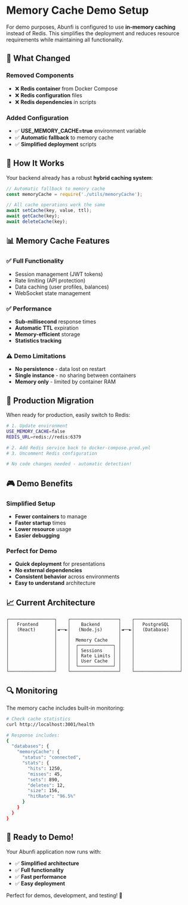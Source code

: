 # Memory Cache Demo Setup

For demo purposes, Abunfi is configured to use **in-memory caching** instead of Redis. This simplifies the deployment and reduces resource requirements while maintaining all functionality.

## 🎯 What Changed

### Removed Components
- ❌ **Redis container** from Docker Compose
- ❌ **Redis configuration** files
- ❌ **Redis dependencies** in scripts

### Added Configuration
- ✅ **USE_MEMORY_CACHE=true** environment variable
- ✅ **Automatic fallback** to memory cache
- ✅ **Simplified deployment** scripts

## 🔧 How It Works

Your backend already has a robust **hybrid caching system**:

```javascript
// Automatic fallback to memory cache
const memoryCache = require('./utils/memoryCache');

// All cache operations work the same
await setCache(key, value, ttl);
await getCache(key);
await deleteCache(key);
```

## 📊 Memory Cache Features

### ✅ **Full Functionality**
- Session management (JWT tokens)
- Rate limiting (API protection)
- Data caching (user profiles, balances)
- WebSocket state management

### ✅ **Performance**
- **Sub-millisecond** response times
- **Automatic TTL** expiration
- **Memory-efficient** storage
- **Statistics tracking**

### ⚠️ **Demo Limitations**
- **No persistence** - data lost on restart
- **Single instance** - no sharing between containers
- **Memory only** - limited by container RAM

## 🚀 Production Migration

When ready for production, easily switch to Redis:

```bash
# 1. Update environment
USE_MEMORY_CACHE=false
REDIS_URL=redis://redis:6379

# 2. Add Redis service back to docker-compose.prod.yml
# 3. Uncomment Redis configuration

# No code changes needed - automatic detection!
```

## 🎮 Demo Benefits

### **Simplified Setup**
- **Fewer containers** to manage
- **Faster startup** times
- **Lower resource** usage
- **Easier debugging**

### **Perfect for Demo**
- **Quick deployment** for presentations
- **No external dependencies**
- **Consistent behavior** across environments
- **Easy to understand** architecture

## 📈 Current Architecture

```
┌─────────────────┐    ┌──────────────────┐    ┌─────────────────┐
│   Frontend      │    │    Backend       │    │   PostgreSQL    │
│   (React)       │◄──►│   (Node.js)      │◄──►│   (Database)    │
│                 │    │                  │    │                 │
│                 │    │  Memory Cache    │    │                 │
│                 │    │  ┌─────────────┐ │    │                 │
│                 │    │  │ Sessions    │ │    │                 │
│                 │    │  │ Rate Limits │ │    │                 │
│                 │    │  │ User Cache  │ │    │                 │
│                 │    │  └─────────────┘ │    │                 │
└─────────────────┘    └──────────────────┘    └─────────────────┘
```

## 🔍 Monitoring

The memory cache includes built-in monitoring:

```bash
# Check cache statistics
curl http://localhost:3001/health

# Response includes:
{
  "databases": {
    "memoryCache": {
      "status": "connected",
      "stats": {
        "hits": 1250,
        "misses": 45,
        "sets": 890,
        "deletes": 12,
        "size": 156,
        "hitRate": "96.5%"
      }
    }
  }
}
```

## 🎉 Ready to Demo!

Your Abunfi application now runs with:
- ✅ **Simplified architecture**
- ✅ **Full functionality**
- ✅ **Fast performance**
- ✅ **Easy deployment**

Perfect for demos, development, and testing! 🚀
